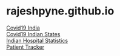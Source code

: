 # rajeshpyne.github.io

<a href="https://rajeshpyne.github.io/covid19.html">Covid19 India</a><br/>
<a href="https://rajeshpyne.github.io/indian_state_agg.html">Covid19 Indian States</a><br/>
<a href="https://rajeshpyne.github.io/indian_hospitals_agg.html">Indian Hospital Statistics</a><br/>
<a href="https://rajeshpyne.github.io/covid19_patient_tracking.html">Patient Tracker</a><br/>
